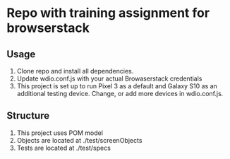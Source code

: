 # Repo with training assignment for browserstack

## Usage
1. Clone repo and install all dependencies.
2. Update wdio.conf.js with your actual Browaserstack credentials
3. This project is set up to run Pixel 3 as a default and Galaxy S10 as an additional testing device. Change, or add more devices in wdio.conf.js.

## Structure
1. This project uses POM model
1. Objects are located at ./test/screenObjects
1. Tests are located at ./test/specs

